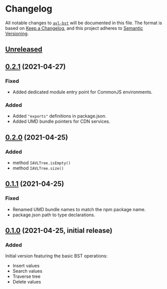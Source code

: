 # Changelog

All notable changes to [`avl-bst`][gh] will be documented in this file. The format is based on [Keep a Changelog](https://keepachangelog.com/en/1.0.0/),
and this project adheres to [Semantic Versioning](https://semver.org/spec/v2.0.0.html).

## [Unreleased]

## [0.2.1] (2021-04-27)

### Fixed

- Added dedicated module entry point for CommonJS environments.

### Added

- Added `"exports"` definitions in package.json.
- Added UMD bundle pointers for CDN services.

## [0.2.0] (2021-04-25)

### Added
- method `IAVLTree.isEmpty()`
- method `IAVLTree.size()`

## [0.1.1] (2021-04-25)

### Fixed
- Renamed UMD bundle names to match the npm package name.
- package.json path to type declarations.

## [0.1.0] (2021-04-25, initial release)

### Added
Initial version featuring the basic BST operations:
- Insert values
- Search values
- Traverse tree
- Delete values

[gh]: https://github.com/JJWesterkamp/avl-bst


[Unreleased]: https://github.com/JJWesterkamp/avl-bst/compare/v0.2.1...HEAD
[0.2.1]: https://github.com/JJWesterkamp/avl-bst/compare/v0.2.0...v0.2.1
[0.2.0]: https://github.com/JJWesterkamp/avl-bst/compare/v0.1.1...v0.2.0
[0.1.1]: https://github.com/JJWesterkamp/avl-bst/compare/v0.1.0...v0.1.1
[0.1.0]: https://github.com/JJWesterkamp/avl-bst/tree/v0.1.0
